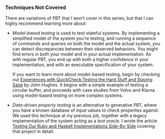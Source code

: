 

### Techniques Not Covered

There are variations of PBT that I won't cover in this series, but
that I can highly recommend learning more about:

* _Model-based testing_ is used to test stateful systems. By
  implementing a simplified model of the system you're testing, and
  running a sequence of commands and queries on both the model and the
  actual system, you can detect discrepancies between their observed
  behaviors. You might find errors in both your model and in your actual
  implementation. As with regular PBT, you end up with both a higher
  confidence in your implementation, and with an executable
  specification of your system.
  
  If you want to learn more about model-based testing, begin by checking
  out [Experiences with QuickCheck:Testing the Hard Stuff and Staying
  Sane](https://publications.lib.chalmers.se/records/fulltext/232550/local_232550.pdf)
  by John Hughes. It begins with a simple example of testing a circular
  buffer, and proceeds with case studies from Volvo and Klarna using
  model-based testing on more complex systems.
  
* _Data-driven property testing_ is an alternative to generative PBT,
  where you have a known database of input values to check properties
  against. We used this technique at my previous job, together with a
  legacy implementation of the system acting as a _test oracle_. I wrote
  the article [Testing Our Ruby and Haskell Implementations
  Side-By-Side](https://blog.mpowered.team/posts/2018-testing-ruby-haskell-implementations.html)
  covering that project in detail.
